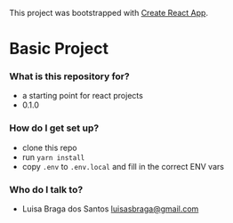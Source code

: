 This project was bootstrapped with [Create React App](https://github.com/facebookincubator/create-react-app).

# Basic Project #

### What is this repository for? ###

* a starting point for react projects
* 0.1.0

### How do I get set up? ###

* clone this repo
* run `yarn install`
* copy `.env` to `.env.local` and fill in the correct ENV vars

### Who do I talk to? ###

* Luisa Braga dos Santos <luisasbraga@gmail.com>
